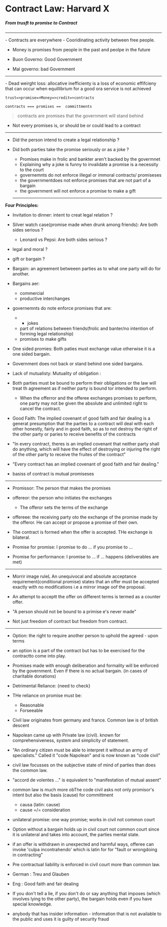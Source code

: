 # Contract Law: Harvard X
##### From trusft to promise to Contract

<hr>
- Contracts are everywhere
- Cooridinating activity between free people.

- Money is promises from people in the past and peolpe in the future

- Buon Governo: Good Government
- Mal governo: bad Government
<hr>
- Dead weirght loss: allocative inefficienty is a loss of economic effifcieny that can occur when equillibrium for a good ora service is not achieved

`trust=>promise=>Money=>credit=>contracts`

`contracts === promises ==  committments`

> contracts are promises that the government will stand behind
- Not every promises is, or should be or could lead to a contract


---

- Did the person intend to create a legal relationship ?
- Did both parties take the promise seriously or as a joke ?
  - Promises make in frolic and bankter aren't backed by the govermnet
  - Explaining why a joke is funny to invalidate a promise is a necessity to the court
  - governemnts do not enforce illegal or immoral contracts/ promiseses
  - the governmentdoes not enforce promises that are not part of a bargain
  - the government will not enforce a promise to make a gift


  ---

__Four Principles:__
- Invitation to dinner: intent to creat legal relation ?
- Silver watch case(promise made when drunk among friends): Are both sides serious ?
  - Leonard vs Pepsi: Are both sides serious ?
- legal and moral ?
- gift or bargain ?

- Bargain: an agreement betweeen parties  as to what one party will do for another.
- Bargains aer:
  - commercial
  - productive interchanges

- governemnts do note enforce promises that are:
  - - jokes
  - part of relations between friends(frolic and banter/no intention of forming legal relationship)
  - promises to make gifts

- One sided promies: Both paties must exchange value otherwise it is a one sided bargain.
- Government does not back or stand behind one sided bargains.
- Lack of mutualisty: Mutuality of obligation :
- Both parties must be bound to perform their obligations or the law will treat th agreement as if neither party is bound tor intended to perform.
  - When the offerror and the offeree exchanges  promises to perform, one party may not be given the absolute and unlimited right to cancel the contract.

- Good Faith: The implied covenant of good faith and fair dealing is a generat presumption that the parties to a contract will deal with each other honestly, fairly and in good faith, so as to not destroy the right of the other party or paries to receive benefits of the contracts
- "In every contract, theres is an implied covenant that neither party shall do anything, which will have the effect of destroying or injuring the right of the other party to receive the fruites of the contract"
- "Every contract has an implied covenant of good faith and fair dealing."

- basiss of contract is mutual promiseses


---

  - Promissor: The person that makes the promises
  - offereor: the person who initiates the exchanges
    - The offeror sets the terms of the exchange
  - offereee: the receiving party oto the exchange of the promise made by the offeror. He can accept or propose a promise of their own.

- The contract is formed when the offer is accepted. THe exchange is bilateral.
- Promise for promise: I promise to do ... if you promise to ...
- Promise for performance: I promise to ... if ... happens (deliverables are met)

---
- Morrir image ruleL An unequivocal and absolute acceptance requirement(conditional promise) states that an offer must be accepted exactly with no modifications i.e a mirror image oof the proposal.
- An attempt to acceptt the offer on different terms is termed as a counter offer.

- "A person should not be bound to a primise e's never made"
- Not just freedom of contract but freedom from contract.

---
- Option: the right to require another person to uphold the agreed - upon terms
- an option is a part of the contract but has to be exercised for the contractto come into play.


- Promises made with enough deliberation and formality will be enforced by the government. Even if there is no actual bargain. (in cases of charitable donations)

- Detrimental Reliance: {need to check}

- THe reliance on promise must be:
  - Reasonable
  - Forseeable

- Civil law originates from germany and france. Common law is of british descent
- Napolean came up with Private law (civil). known for comprehensiveness, system and simplicity of statement.
- "An ordinary citizen must be able to interpret it without an army of specialists." Called it "code Napolean" and is now known as "code civil"

- civil law focusses on the subjective state of mind of parties than does the common law.
- "accord de volentes ..." is equivalent to "manifestation of mutual assent"

- common law is much more obThe code civil asks not only promisor's intent but also the basis (cause) for committment
  - causa (latin: cause)
  - cause =/= consideration

- unilateral promise: one way promise; works in civil not common court
- Option without a bargain holds up in civil court not common court since it is unilateral and takes into account, the parties mental state.
- if an offer is withdrawn in unexpected and harmful ways, offeree can invoke 'culpa incontrahendo' which is latin for for "fault or wrongdoing in contracting"
- Pre contractual liability is enforced in civil court more than common law.
- German : Treu and Glauben
- Eng : Good faith and fair dealing

- If you don't tell a lie, if you don't do or say anything that imposes (which involves lying to the other party), the bargain holds even if you have special knowledge.
- anybody that has insider information -  information that is not available to the public and uses it is guilty of security fraud
